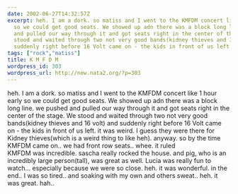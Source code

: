 ```yaml
---
date: 2002-06-27T14:32:57Z
excerpt: heh. I am a dork. so matiss and I went to the KMFDM concert like 1 hour early
  so we could get good seats. We showed up adn there was a block long line. we pushed
  and pulled our way through it and got seats right in the center of the stage. We
  stood and waited through two not very good bands(kidney thieves and 16 volt) and
  suddenly right before 16 Volt came on - the kids in front of us left. it wa...
tags: ["rock","matiss"]
title: K M F D M
wordpress_id: 303
wordpress_url: http://new.nata2.org/?p=303
---
```


heh. I am a dork. so matiss and I went to the KMFDM concert like 1 hour early so we could get good seats. We showed up adn there was a block long line. we pushed and pulled our way through it and got seats right in the center of the stage. We stood and waited through two not very good bands(kidney thieves and 16 volt) and suddenly right before 16 Volt came on - the kids in front of us left. it was weird. I guess they were there for Kidney thieves(which is a weird thing to like heh). anyway. so by the time KMFDM came on.. we had front row seats.. whee. it ruled<br/>KMFDM was incredible. sascha really rocked the house. and pig, who is an incredibly large person(tall), was great as well. Lucia was really fun to watch... especially because we were so close. heh. it was wonderful. in the end.. I was so tired.. and soaking with my own and others sweat.. heh. it was great. hah..
